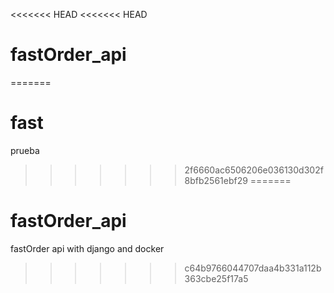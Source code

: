 <<<<<<< HEAD
<<<<<<< HEAD
# fastOrder_api
=======
# fast
prueba
>>>>>>> 2f6660ac6506206e036130d302f8bfb2561ebf29
=======
# fastOrder_api
fastOrder api with django and docker
>>>>>>> c64b9766044707daa4b331a112b363cbe25f17a5
